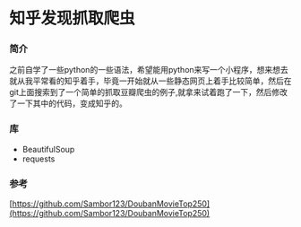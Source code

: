 # 知乎发现抓取爬虫
### 简介
之前自学了一些python的一些语法，希望能用python来写一个小程序，想来想去就从我平常看的知乎着手，毕竟一开始就从一些静态网页上着手比较简单，然后在git上面搜索到了一个简单的抓取豆瓣爬虫的例子,就拿来试着跑了一下，然后修改了一下其中的代码，变成知乎的。
### 库
- BeautifulSoup
- requests
### 参考
[https://github.com/Sambor123/DoubanMovieTop250](https://github.com/Sambor123/DoubanMovieTop250)

